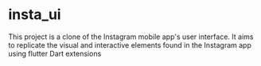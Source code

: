 # insta_ui
This project is a clone of the Instagram mobile app's user interface. It aims to replicate the visual and interactive elements found in the Instagram app using flutter Dart extensions

